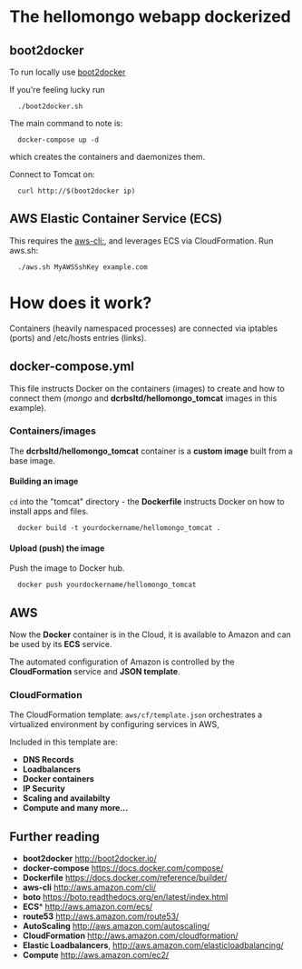 # The hellomongo webapp dockerized

boot2docker
-----------
To run locally use [boot2docker](http://boot2docker.io/)

If you're feeling lucky run
```
  ./boot2docker.sh
```
The main command to note is:
```
  docker-compose up -d
```  
which creates the containers and daemonizes them. 

Connect to Tomcat on:
```
  curl http://$(boot2docker ip)
```  
AWS Elastic Container Service (ECS)
--------------------------------------
This requires the [aws-cli:](http://aws.amazon.com/cli/), and leverages ECS via CloudFormation. Run aws.sh:
```
  ./aws.sh MyAWSSshKey example.com
```
# How does it work?
Containers (heavily namespaced processes) are connected via iptables (ports) and /etc/hosts entries (links).
## docker-compose.yml
This file instructs Docker on the containers (images) to create and how to connect them (*mongo* and **dcrbsltd/hellomongo_tomcat** images in this example).
### Containers/images
The **dcrbsltd/hellomongo_tomcat** container is a **custom image** built from a base image.
#### Building an image
`cd` into the "tomcat" directory - the **Dockerfile** instructs Docker on how to install apps and files.
```
  docker build -t yourdockername/hellomongo_tomcat .
```
#### Upload (push) the image
Push the image to Docker hub.
```
  docker push yourdockername/hellomongo_tomcat
```
## AWS
Now the **Docker** container is in the Cloud, it is available to Amazon and can be used by its **ECS** service.

The automated configuration of Amazon is controlled by the **CloudFormation** service and **JSON template**. 

### CloudFormation
The CloudFormation template: `aws/cf/template.json` orchestrates a virtualized environment by configuring services in AWS,

Included in this template are:

  * **DNS Records**
  * **Loadbalancers**
  * **Docker containers**
  * **IP Security**
  * **Scaling and availabilty**
  * **Compute and many more...**

## Further reading

 * **boot2docker** http://boot2docker.io/
 * **docker-compose** https://docs.docker.com/compose/
 * **Dockerfile** https://docs.docker.com/reference/builder/
 * **aws-cli** http://aws.amazon.com/cli/
 * **boto** https://boto.readthedocs.org/en/latest/index.html
 * **ECS*** http://aws.amazon.com/ecs/
 * **route53** http://aws.amazon.com/route53/
 * **AutoScaling** http://aws.amazon.com/autoscaling/
 * **CloudFormation** http://aws.amazon.com/cloudformation/
 * **Elastic Loadbalancers**, http://aws.amazon.com/elasticloadbalancing/
 * **Compute** http://aws.amazon.com/ec2/

